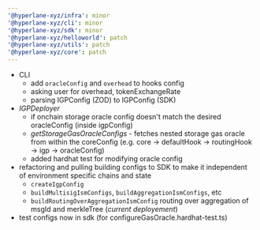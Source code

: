 ```yaml
---
'@hyperlane-xyz/infra': minor
'@hyperlane-xyz/cli': minor
'@hyperlane-xyz/sdk': minor
'@hyperlane-xyz/helloworld': patch
'@hyperlane-xyz/utils': patch
'@hyperlane-xyz/core': patch
---
```


- CLI
  - add `oracleConfig` and `overhead` to hooks config
  - asking user for overhead, tokenExchangeRate
  - parsing IGPConfig (ZOD) to IGPConfig (SDK)
- _IGPDeployer_
  - if onchain storage oracle config doesn't match the desired oracleConfig (inside igpConfig)
  - _getStorageGasOracleConfigs_ - fetches nested storage gas oracle from within the coreConfig (e.g. core -> defaultHook -> routingHook -> igp -> oracleConfig)
  - added hardhat test for modifying oracle config
- refactoring and pulling building configs to SDK to make it independent of environment specific chains and state
  - `createIgpConfig`
  - `buildMultisigIsmConfigs`, `buildAggregationIsmConfigs`, etc
  - `buildRoutingOverAggregationIsmConfig` routing over aggregation of msgId and merkleTree (_current deployement_)
- test configs now in sdk (for configureGasOracle.hardhat-test.ts)
